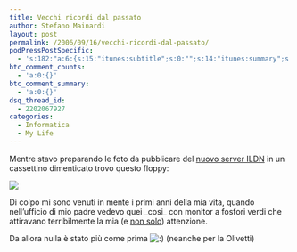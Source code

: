 ```yaml
---
title: Vecchi ricordi dal passato
author: Stefano Mainardi
layout: post
permalink: /2006/09/16/vecchi-ricordi-dal-passato/
podPressPostSpecific:
  - 's:182:"a:6:{s:15:"itunes:subtitle";s:0:"";s:14:"itunes:summary";s:0:"";s:15:"itunes:keywords";s:0:"";s:13:"itunes:author";s:0:"";s:15:"itunes:explicit";s:0:"";s:12:"itunes:block";s:2:"no";}";'
btc_comment_counts:
  - 'a:0:{}'
btc_comment_summary:
  - 'a:0:{}'
dsq_thread_id:
  - 2202067927
categories:
  - Informatica
  - My Life
---
```

<p>Mentre stavo preparando le foto da pubblicare del <a href="http://www.flickr.com/photos/mainardi/tags/server/">nuovo server ILDN</a> in un cassettino dimenticato trovo questo floppy:</p>
<p><a href="http://www.flickr.com/photo_zoom.gne?id=244688360&#038;size=o"><img src="http://static.flickr.com/81/244688360_89f4cfaf40.jpg?v=0" /></a></p>
<p>Di colpo mi sono venuti in mente i primi anni della mia vita, quando nell&#8217;ufficio di mio padre vedevo quei _cosi_ con monitor a fosfori verdi che attiravano terribilmente la mia (e <a href="http://www.mainardipaolo.org/">non solo</a>) attenzione.</p>
<p>Da allora nulla è stato più come prima <img src="http://www.stefanomainardi.com/wp-includes/images/smilies/icon_smile.gif" alt=":)" class="wp-smiley" /> (neanche per la Olivetti)</p>
